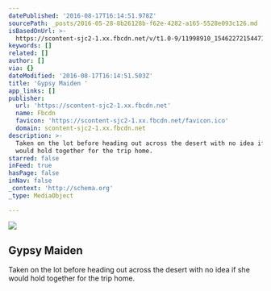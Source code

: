 ```yaml
---
datePublished: '2016-08-17T16:14:51.978Z'
sourcePath: _posts/2016-05-28-8b26128b-f62e-4282-a165-5528e093c126.md
isBasedOnUrl: >-
  https://scontent-sjc2-1.xx.fbcdn.net/v/t1.0-9/11998910_154622721544713_5590659041396086394_n.jpg?oh=6b6486406549697a8057f2da533f2002&oe=57C1F313
keywords: []
related: []
author: []
via: {}
dateModified: '2016-08-17T16:14:51.503Z'
title: 'Gypsy Maiden '
app_links: []
publisher:
  url: 'https://scontent-sjc2-1.xx.fbcdn.net'
  name: Fbcdn
  favicon: 'https://scontent-sjc2-1.xx.fbcdn.net/favicon.ico'
  domain: scontent-sjc2-1.xx.fbcdn.net
description: >-
  Taken on the lot before heading out across the desert with no idea if she
  would hold together for the trip home.
starred: false
inFeed: true
hasPage: false
inNav: false
_context: 'http://schema.org'
_type: MediaObject

---
```

<article style=""><img src="https://s3-us-west-2.amazonaws.com/the-grid-img/p/4ef84dd976f7dfa250251782c27ba2a563a52d94.jpg" /><h1>Gypsy Maiden </h1><p>Taken on the lot before heading out across the desert with no idea if she would hold together for the trip home.</p></article>
